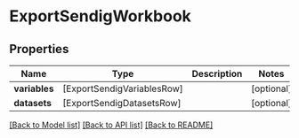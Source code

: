 # ExportSendigWorkbook

## Properties
Name | Type | Description | Notes
------------ | ------------- | ------------- | -------------
**variables** | [ExportSendigVariablesRow] |  | [optional] 
**datasets** | [ExportSendigDatasetsRow] |  | [optional] 

[[Back to Model list]](../README.md#documentation-for-models) [[Back to API list]](../README.md#documentation-for-api-endpoints) [[Back to README]](../README.md)


